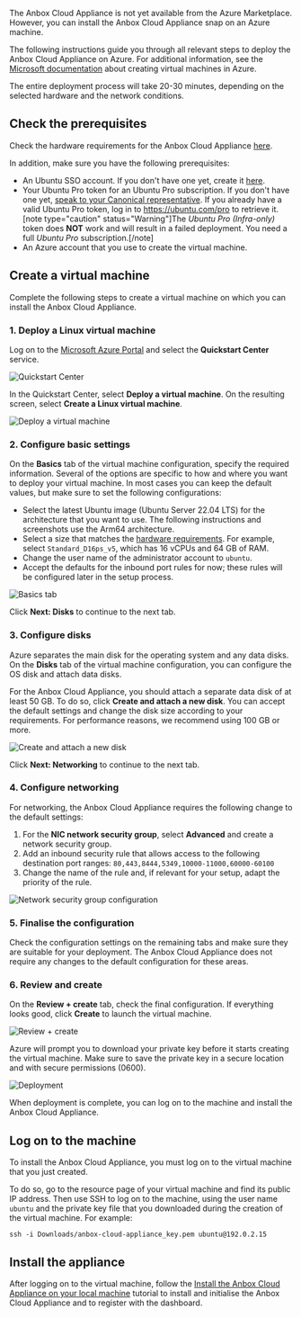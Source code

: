 The Anbox Cloud Appliance is not yet available from the Azure Marketplace. However, you can install the Anbox Cloud Appliance snap on an Azure machine.

The following instructions guide you through all relevant steps to deploy the Anbox Cloud Appliance on Azure. For additional information, see the [Microsoft documentation](https://docs.microsoft.com/en-gb/azure/virtual-machines/) about creating virtual machines in Azure.

The entire deployment process will take 20-30 minutes, depending on the selected hardware and the network conditions.

## Check the prerequisites

Check the hardware requirements for the Anbox Cloud Appliance [here](https://discourse.ubuntu.com/t/requirements/17734#appliance).

In addition, make sure you have the following prerequisites:

* An Ubuntu SSO account. If you don't have one yet, create it [here](https://login.ubuntu.com).
* Your Ubuntu Pro token for an Ubuntu Pro subscription. If you don't have one yet, [speak to your Canonical representative](https://anbox-cloud.io/contact-us). If you already have a valid Ubuntu Pro token, log in to https://ubuntu.com/pro to retrieve it.
  [note type="caution" status="Warning"]The *Ubuntu Pro (Infra-only)* token does **NOT** work and will result in a failed deployment. You need a full *Ubuntu Pro* subscription.[/note]
* An Azure account that you use to create the virtual machine.

## Create a virtual machine

Complete the following steps to create a virtual machine on which you can install the Anbox Cloud Appliance.

### 1. Deploy a Linux virtual machine

Log on to the [Microsoft Azure Portal](https://portal.azure.com/) and select the **Quickstart Center** service.

![Quickstart Center](https://assets.ubuntu.com/v1/0ca30941-azure_quickstart-co.png)

In the Quickstart Center, select **Deploy a virtual machine**. On the resulting screen, select **Create a Linux virtual machine**.

![Deploy a virtual machine](https://assets.ubuntu.com/v1/d0ac4cf5-azure_deploy-vm-co.png)

### 2. Configure basic settings

On the **Basics** tab of the virtual machine configuration, specify the required information. Several of the options are specific to how and where you want to deploy your virtual machine. In most cases you can keep the default values, but make sure to set the following configurations:

* Select the latest Ubuntu image (Ubuntu Server 22.04 LTS) for the architecture that you want to use. The following instructions and screenshots use the Arm64 architecture.
* Select a size that matches the [hardware requirements](https://discourse.ubuntu.com/t/requirements/17734#appliance). For example, select `Standard_D16ps_v5`, which has 16 vCPUs and 64 GB of RAM.
* Change the user name of the administrator account to `ubuntu`.
* Accept the defaults for the inbound port rules for now; these rules will be configured later in the setup process.

![Basics tab](https://assets.ubuntu.com/v1/9c8844a2-azure_config-basics-co.png)

Click **Next: Disks** to continue to the next tab.

### 3. Configure disks

Azure separates the main disk for the operating system and any data disks. On the **Disks** tab of the virtual machine configuration, you can configure the OS disk and attach data disks.

For the Anbox Cloud Appliance, you should attach a separate data disk of at least 50 GB. To do so, click **Create and attach a new disk**. You can accept the default settings and change the disk size according to your requirements. For performance reasons, we recommend using 100 GB or more.

![Create and attach a new disk](https://assets.ubuntu.com/v1/8fea8b11-azure_config-disk.png)

Click **Next: Networking** to continue to the next tab.

### 4. Configure networking

For networking, the Anbox Cloud Appliance requires the following change to the default settings:

1. For the **NIC network security group**, select **Advanced** and create a network security group.
1. Add an inbound security rule that allows access to the following destination port ranges: `80,443,8444,5349,10000-11000,60000-60100`
1. Change the name of the rule and, if relevant for your setup, adapt the priority of the rule.

![Network security group configuration](https://assets.ubuntu.com/v1/a7be81a2-azure_config-secgroup-co.png)

### 5. Finalise the configuration

Check the configuration settings on the remaining tabs and make sure they are suitable for your deployment. The Anbox Cloud Appliance does not require any changes to the default configuration for these areas.

### 6. Review and create

On the **Review + create** tab, check the final configuration. If everything looks good, click **Create** to launch the virtual machine.

![Review + create](https://assets.ubuntu.com/v1/c6ff12de-azure_config-review.png)

Azure will prompt you to download your private key before it starts creating the virtual machine. Make sure to save the private key in a secure location and with secure permissions (0600).

![Deployment](https://assets.ubuntu.com/v1/fafd883f-azure_progress.png)

When deployment is complete, you can log on to the machine and install the Anbox Cloud Appliance.

## Log on to the machine

To install the Anbox Cloud Appliance, you must log on to the virtual machine that you just created.

To do so, go to the resource page of your virtual machine and find its public IP address. Then use SSH to log on to the machine, using the user name `ubuntu` and the private key file that you downloaded during the creation of the virtual machine. For example:

    ssh -i Downloads/anbox-cloud-appliance_key.pem ubuntu@192.0.2.15

## Install the appliance

After logging on to the virtual machine, follow the [Install the Anbox Cloud Appliance on your local machine](https://discourse.ubuntu.com/t/install-appliance/22681) tutorial to install and initialise the Anbox Cloud Appliance and to register with the dashboard.
